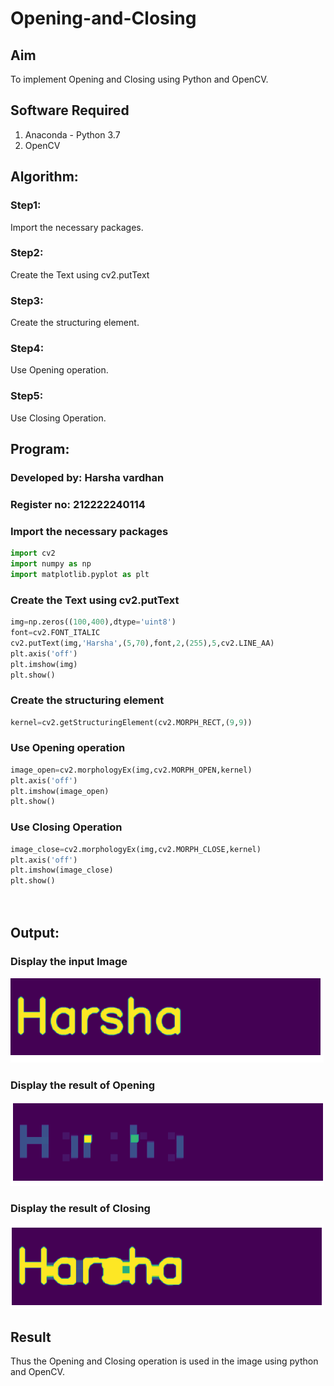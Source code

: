 # Opening-and-Closing

## Aim
To implement Opening and Closing using Python and OpenCV.

## Software Required
1. Anaconda - Python 3.7
2. OpenCV
## Algorithm:
### Step1:
Import the necessary packages.

### Step2:
Create the Text using cv2.putText

### Step3:
Create the structuring element.

### Step4:
Use Opening operation.

### Step5:
Use Closing Operation.
## Program:
### Developed by: Harsha vardhan
### Register no: 212222240114

### Import the necessary packages
``` Python
import cv2
import numpy as np
import matplotlib.pyplot as plt


```
### Create the Text using cv2.putText

``` Python
img=np.zeros((100,400),dtype='uint8')
font=cv2.FONT_ITALIC
cv2.putText(img,'Harsha',(5,70),font,2,(255),5,cv2.LINE_AA)
plt.axis('off')
plt.imshow(img)
plt.show()
```
### Create the structuring element


``` Python
kernel=cv2.getStructuringElement(cv2.MORPH_RECT,(9,9))
```
### Use Opening operation
``` Python
image_open=cv2.morphologyEx(img,cv2.MORPH_OPEN,kernel)
plt.axis('off')
plt.imshow(image_open)
plt.show()


```
### Use Closing Operation
``` Python
image_close=cv2.morphologyEx(img,cv2.MORPH_CLOSE,kernel)
plt.axis('off')
plt.imshow(image_close)
plt.show()




```
## Output:

### Display the input Image
![OUTPUT](/11.1.png)


### Display the result of Opening
![OUTPUT](/11.2.png)

### Display the result of Closing
![OUTPUT](/11.3.png)


## Result
Thus the Opening and Closing operation is used in the image using python and OpenCV.
